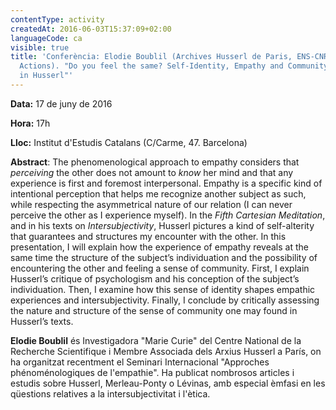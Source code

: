 ```yaml
---
contentType: activity
createdAt: 2016-06-03T15:37:09+02:00
languageCode: ca
visible: true
title: 'Conferència: Elodie Boublil (Archives Husserl de Paris, ENS-CNRS, Marie Curie
  Actions). "Do you feel the same? Self-Identity, Empathy and Community Feeling
  in Husserl"'
---
```


**Data:** 17 de juny de 2016

**Hora:** 17h

**Lloc:** Institut d'Estudis Catalans (C/Carme, 47. Barcelona)

**Abstract**: The phenomenological approach to empathy considers that _perceiving_ the other does not amount to _know_ her mind and that any experience is first and foremost interpersonal. Empathy is a specific kind of intentional perception that helps me recognize another subject as such, while respecting the asymmetrical nature of our relation (I can never perceive the other as I experience myself). In the _Fifth Cartesian Meditation_, and in his texts on _Intersubjectivity_, Husserl pictures a kind of self-alterity that guarantees and structures my encounter with the other. In this presentation, I will explain how the experience of empathy reveals at the same time the structure of the subject’s individuation and the possibility of encountering the other and feeling a sense of community. First, I explain Husserl’s critique of psychologism and his conception of the subject’s individuation. Then, I examine how this sense of identity shapes empathic experiences and intersubjectivity. Finally, I conclude by critically assessing the nature and structure of the sense of community one may found in Husserl’s texts. 

**Elodie Boublil** és Investigadora "Marie Curie" del Centre National de la Recherche Scientifique i Membre Associada dels Arxius Husserl a París, on ha organitzat recentment el Seminari Internacional "Approches phénoménologiques de l'empathie". Ha publicat nombrosos articles i estudis sobre Husserl, Merleau-Ponty o Lévinas, amb especial èmfasi en les qüestions relatives a la intersubjectivitat i l'ètica.